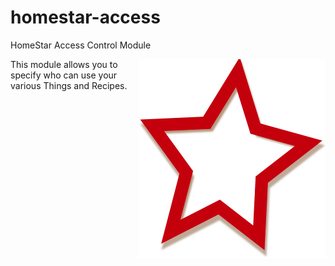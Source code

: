 # homestar-access
HomeStar Access Control Module

<img src="https://github.com/dpjanes/iotdb-homestar/blob/master/docs/HomeStar.png" align="right" />

This module allows you to specify who can use your 
various Things and Recipes.
